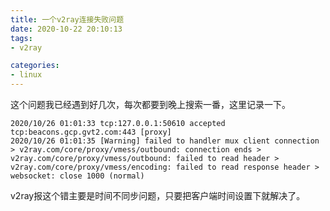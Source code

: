 ```yaml
---
title: 一个v2ray连接失败问题
date: 2020-10-22 20:10:13
tags:
- v2ray

categories:
- linux
---
```


这个问题我已经遇到好几次，每次都要到晚上搜索一番，这里记录一下。


```
2020/10/26 01:01:33 tcp:127.0.0.1:50610 accepted tcp:beacons.gcp.gvt2.com:443 [proxy] 
2020/10/26 01:01:35 [Warning] failed to handler mux client connection > v2ray.com/core/proxy/vmess/outbound: connection ends > v2ray.com/core/proxy/vmess/outbound: failed to read header > v2ray.com/core/proxy/vmess/encoding: failed to read response header > websocket: close 1000 (normal)

```
v2ray报这个错主要是时间不同步问题，只要把客户端时间设置下就解决了。
